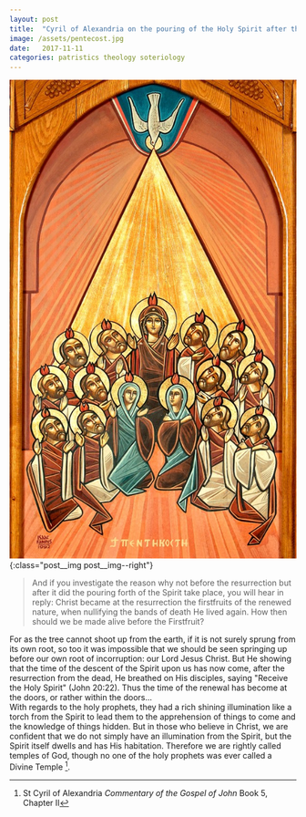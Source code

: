 ```yaml
---
layout: post
title:  "Cyril of Alexandria on the pouring of the Holy Spirit after the resurrection"
image: /assets/pentecost.jpg
date:   2017-11-11
categories: patristics theology soteriology 
---
```


![The creation of Man](/assets/pentecost.jpg){:class="post__img post__img--right"}
>And if you investigate the reason why not before the resurrection but after it did the pouring forth of the Spirit take place, you will hear in reply: Christ became at the resurrection the firstfruits of the renewed nature, when nullifying the bands of death He lived again. How then should we be made alive before the Firstfruit?  
<!--excerpt-->
For as the tree cannot shoot up from the earth, if it is not surely sprung from its own root, so too it was impossible that we should be seen springing up before our own root of incorruption: our Lord Jesus Christ. But He showing that the time of the descent of the Spirit upon us has now come, after the resurrection from the dead, He breathed on His disciples, saying "Receive the Holy Spirit" (John 20:22). Thus the time of the renewal has become at the doors, or rather within the doors...  
With regards to the holy prophets, they had a rich shining illumination like a torch from the Spirit to lead them to the apprehension of things to come and the knowledge of things hidden. But in those who believe in Christ, we are confident that we do not simply have an illumination from the Spirit, but the Spirit itself dwells and has His habitation. Therefore we are rightly called temples of God, though no one of the holy prophets was ever called a Divine Temple [^1].

[^1]: St Cyril of Alexandria _Commentary of the Gospel of John_ Book 5, Chapter II
